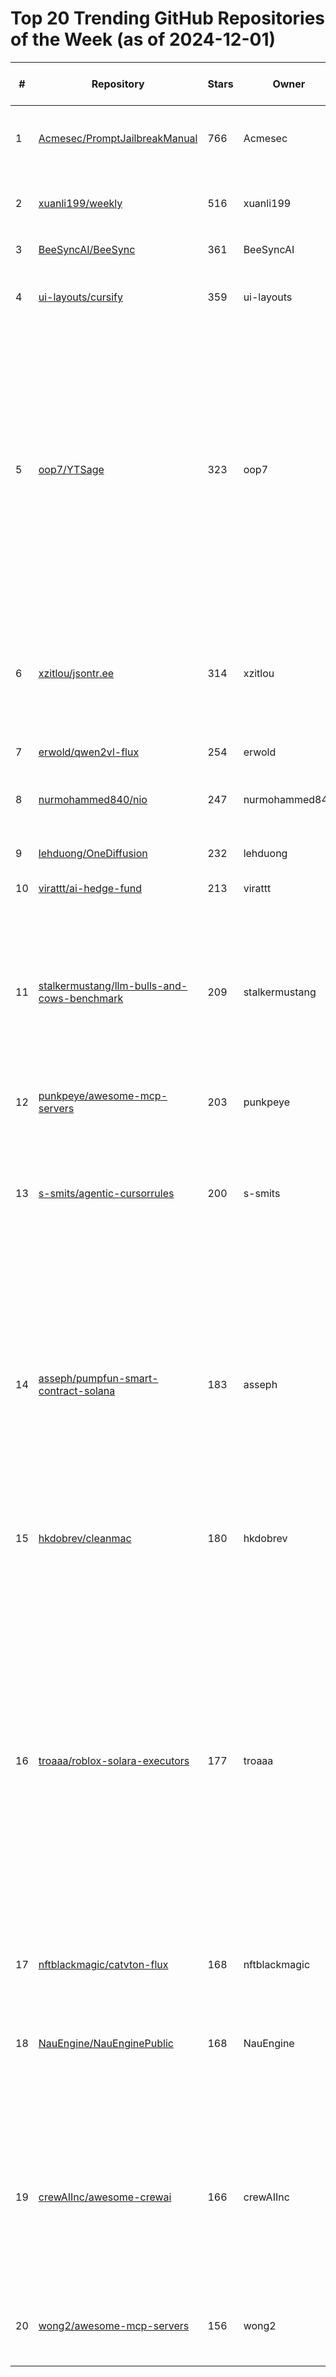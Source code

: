 # Top 20 Trending GitHub Repositories of the Week (as of 2024-12-01)

| # | Repository | Stars | Owner | Avatar | Description | Topics | URL | Created At | Updated At | Pushed At | Git URL | SSH URL | Clone URL | SVN URL | Homepage | Size | Language | Forks Count | Open Issues Count | Default Branch | License |
|---|------------|-------|-------|--------|-------------|--------|-----|------------|------------|-----------|---------|---------|-----------|---------|----------|------|----------|--------------|-------------------|----------------|---------|
| 1 | [Acmesec/PromptJailbreakManual](https://github.com/Acmesec/PromptJailbreakManual) | 766 | Acmesec | ![Acmesec's avatar](https://avatars.githubusercontent.com/u/43740052?v=4) | Prompt越狱手册 | No topics | [https://github.com/Acmesec/PromptJailbreakManual](https://github.com/Acmesec/PromptJailbreakManual) | 2024-11-25T15:10:33Z | 2024-12-01T04:12:43Z | 2024-11-26T11:57:38Z | git://github.com/Acmesec/PromptJailbreakManual.git | git@github.com:Acmesec/PromptJailbreakManual.git | https://github.com/Acmesec/PromptJailbreakManual.git | https://github.com/Acmesec/PromptJailbreakManual | No homepage | 13805 | No language specified | 76 | 1 | main | GNU General Public License v3.0 |
| 2 | [xuanli199/weekly](https://github.com/xuanli199/weekly) | 516 | xuanli199 | ![xuanli199's avatar](https://avatars.githubusercontent.com/u/108920354?v=4) | 保存玄离199每周科技补全中提到的各种软件和项目 | No topics | [https://github.com/xuanli199/weekly](https://github.com/xuanli199/weekly) | 2024-11-28T14:08:15Z | 2024-12-01T04:16:50Z | 2024-11-28T15:36:17Z | git://github.com/xuanli199/weekly.git | git@github.com:xuanli199/weekly.git | https://github.com/xuanli199/weekly.git | https://github.com/xuanli199/weekly | No homepage | 73 | No language specified | 11 | 1 | main | No license |
| 3 | [BeeSyncAI/BeeSync](https://github.com/BeeSyncAI/BeeSync) | 361 | BeeSyncAI | ![BeeSyncAI's avatar](https://avatars.githubusercontent.com/u/189791032?v=4) | No description | No topics | [https://github.com/BeeSyncAI/BeeSync](https://github.com/BeeSyncAI/BeeSync) | 2024-11-26T20:56:10Z | 2024-11-30T18:37:41Z | 2024-11-26T23:34:21Z | git://github.com/BeeSyncAI/BeeSync.git | git@github.com:BeeSyncAI/BeeSync.git | https://github.com/BeeSyncAI/BeeSync.git | https://github.com/BeeSyncAI/BeeSync | No homepage | 693 | TypeScript | 122 | 0 | main | Other |
| 4 | [ui-layouts/cursify](https://github.com/ui-layouts/cursify) | 359 | ui-layouts | ![ui-layouts's avatar](https://avatars.githubusercontent.com/u/188906022?v=4) | Cursor Animation Library for React & Next.js | No topics | [https://github.com/ui-layouts/cursify](https://github.com/ui-layouts/cursify) | 2024-11-24T20:57:38Z | 2024-12-01T04:17:15Z | 2024-11-29T18:36:21Z | git://github.com/ui-layouts/cursify.git | git@github.com:ui-layouts/cursify.git | https://github.com/ui-layouts/cursify.git | https://github.com/ui-layouts/cursify | https://cursify.vercel.app | 751 | TypeScript | 15 | 2 | main | No license |
| 5 | [oop7/YTSage](https://github.com/oop7/YTSage) | 323 | oop7 | ![oop7's avatar](https://avatars.githubusercontent.com/u/110548351?v=4) | Modern YouTube downloader with a clean PyQt6 interface. Download videos in any quality, extract audio, fetch subtitles (including auto-generated), and view video metadata. Built with yt-dlp for reliable performance. | No topics | [https://github.com/oop7/YTSage](https://github.com/oop7/YTSage) | 2024-11-29T17:15:45Z | 2024-12-01T04:19:46Z | 2024-11-29T19:54:52Z | git://github.com/oop7/YTSage.git | git@github.com:oop7/YTSage.git | https://github.com/oop7/YTSage.git | https://github.com/oop7/YTSage | No homepage | 23 | Python | 12 | 4 | main | MIT License |
| 6 | [xzitlou/jsontr.ee](https://github.com/xzitlou/jsontr.ee) | 314 | xzitlou | ![xzitlou's avatar](https://avatars.githubusercontent.com/u/1903014?v=4) | Effortlessly visualize JSON structures as dynamic tree diagrams | javascript, json, json-parser, json-schema, json-vi, json-visu, jsonlint, jsonlint-tree, jsontree, jsontree-library | [https://github.com/xzitlou/jsontr.ee](https://github.com/xzitlou/jsontr.ee) | 2024-11-25T19:04:10Z | 2024-12-01T03:37:11Z | 2024-11-30T05:13:06Z | git://github.com/xzitlou/jsontr.ee.git | git@github.com:xzitlou/jsontr.ee.git | https://github.com/xzitlou/jsontr.ee.git | https://github.com/xzitlou/jsontr.ee | https://jsontr.ee | 17 | JavaScript | 10 | 2 | main | MIT License |
| 7 | [erwold/qwen2vl-flux](https://github.com/erwold/qwen2vl-flux) | 254 | erwold | ![erwold's avatar](https://avatars.githubusercontent.com/u/14935942?v=4) | No description | No topics | [https://github.com/erwold/qwen2vl-flux](https://github.com/erwold/qwen2vl-flux) | 2024-11-25T11:54:06Z | 2024-11-30T19:50:57Z | 2024-11-26T12:38:47Z | git://github.com/erwold/qwen2vl-flux.git | git@github.com:erwold/qwen2vl-flux.git | https://github.com/erwold/qwen2vl-flux.git | https://github.com/erwold/qwen2vl-flux | No homepage | 64606 | Python | 22 | 10 | main | MIT License |
| 8 | [nurmohammed840/nio](https://github.com/nurmohammed840/nio) | 247 | nurmohammed840 | ![nurmohammed840's avatar](https://avatars.githubusercontent.com/u/46383294?v=4) | Nio is an experimental async runtime for Rust | async, runtime | [https://github.com/nurmohammed840/nio](https://github.com/nurmohammed840/nio) | 2024-11-24T14:52:38Z | 2024-11-30T18:42:20Z | 2024-11-30T05:30:48Z | git://github.com/nurmohammed840/nio.git | git@github.com:nurmohammed840/nio.git | https://github.com/nurmohammed840/nio.git | https://github.com/nurmohammed840/nio | https://nurmohammed840.github.io/posts/announcing-nio/ | 543 | Rust | 5 | 0 | main | No license |
| 9 | [lehduong/OneDiffusion](https://github.com/lehduong/OneDiffusion) | 232 | lehduong | ![lehduong's avatar](https://avatars.githubusercontent.com/u/27000711?v=4) | No description | No topics | [https://github.com/lehduong/OneDiffusion](https://github.com/lehduong/OneDiffusion) | 2024-11-24T21:52:50Z | 2024-12-01T03:25:58Z | 2024-11-26T04:29:22Z | git://github.com/lehduong/OneDiffusion.git | git@github.com:lehduong/OneDiffusion.git | https://github.com/lehduong/OneDiffusion.git | https://github.com/lehduong/OneDiffusion | No homepage | 20135 | No language specified | 4 | 4 | main | No license |
| 10 | [virattt/ai-hedge-fund](https://github.com/virattt/ai-hedge-fund) | 213 | virattt | ![virattt's avatar](https://avatars.githubusercontent.com/u/901795?v=4) | An AI Hedge Fund Team | No topics | [https://github.com/virattt/ai-hedge-fund](https://github.com/virattt/ai-hedge-fund) | 2024-11-29T16:30:01Z | 2024-12-01T03:40:11Z | 2024-11-29T18:24:56Z | git://github.com/virattt/ai-hedge-fund.git | git@github.com:virattt/ai-hedge-fund.git | https://github.com/virattt/ai-hedge-fund.git | https://github.com/virattt/ai-hedge-fund | No homepage | 135 | Python | 27 | 1 | main | No license |
| 11 | [stalkermustang/llm-bulls-and-cows-benchmark](https://github.com/stalkermustang/llm-bulls-and-cows-benchmark) | 209 | stalkermustang | ![stalkermustang's avatar](https://avatars.githubusercontent.com/u/26546178?v=4) | A mini-framework for evaluating LLM performance on the Bulls and Cows number guessing game, supporting multiple LLM providers. | benchmark, benchmarking, chatgpt, games, llm, openai, python, reasoning | [https://github.com/stalkermustang/llm-bulls-and-cows-benchmark](https://github.com/stalkermustang/llm-bulls-and-cows-benchmark) | 2024-11-26T07:58:12Z | 2024-11-30T21:59:12Z | 2024-11-30T16:39:58Z | git://github.com/stalkermustang/llm-bulls-and-cows-benchmark.git | git@github.com:stalkermustang/llm-bulls-and-cows-benchmark.git | https://github.com/stalkermustang/llm-bulls-and-cows-benchmark.git | https://github.com/stalkermustang/llm-bulls-and-cows-benchmark | No homepage | 2946 | HTML | 1 | 0 | main | MIT License |
| 12 | [punkpeye/awesome-mcp-servers](https://github.com/punkpeye/awesome-mcp-servers) | 203 | punkpeye | ![punkpeye's avatar](https://avatars.githubusercontent.com/u/108313943?v=4) | A collection of MCP servers. | ai, mcp | [https://github.com/punkpeye/awesome-mcp-servers](https://github.com/punkpeye/awesome-mcp-servers) | 2024-11-30T04:49:10Z | 2024-12-01T04:19:34Z | 2024-11-30T22:04:36Z | git://github.com/punkpeye/awesome-mcp-servers.git | git@github.com:punkpeye/awesome-mcp-servers.git | https://github.com/punkpeye/awesome-mcp-servers.git | https://github.com/punkpeye/awesome-mcp-servers | No homepage | 46 | No language specified | 13 | 3 | main | MIT License |
| 13 | [s-smits/agentic-cursorrules](https://github.com/s-smits/agentic-cursorrules) | 200 | s-smits | ![s-smits's avatar](https://avatars.githubusercontent.com/u/167638923?v=4) | A practical approach to managing multiple AI agents in Cursor through strict file-tree partitioning and domain boundaries. | No topics | [https://github.com/s-smits/agentic-cursorrules](https://github.com/s-smits/agentic-cursorrules) | 2024-11-25T19:34:15Z | 2024-12-01T03:15:50Z | 2024-11-30T17:19:03Z | git://github.com/s-smits/agentic-cursorrules.git | git@github.com:s-smits/agentic-cursorrules.git | https://github.com/s-smits/agentic-cursorrules.git | https://github.com/s-smits/agentic-cursorrules | No homepage | 51 | Python | 19 | 0 | main | No license |
| 14 | [asseph/pumpfun-smart-contract-solana](https://github.com/asseph/pumpfun-smart-contract-solana) | 183 | asseph | ![asseph's avatar](https://avatars.githubusercontent.com/u/125123579?v=4) | Pumpfun smart contract Meteora CPI : Original pump.fun smart contract Fork. pumpfun smart contract Boilerplate, pumpfun smart contract Pattern, Refer to fork pump.fun | cpi, meteora, pumpfun-smart-contract, rust, solana | [https://github.com/asseph/pumpfun-smart-contract-solana](https://github.com/asseph/pumpfun-smart-contract-solana) | 2024-11-29T12:09:16Z | 2024-12-01T01:45:55Z | 2024-11-29T13:06:24Z | git://github.com/asseph/pumpfun-smart-contract-solana.git | git@github.com:asseph/pumpfun-smart-contract-solana.git | https://github.com/asseph/pumpfun-smart-contract-solana.git | https://github.com/asseph/pumpfun-smart-contract-solana | https://pump.science | 148 | Rust | 222 | 0 | master | No license |
| 15 | [hkdobrev/cleanmac](https://github.com/hkdobrev/cleanmac) | 180 | hkdobrev | ![hkdobrev's avatar](https://avatars.githubusercontent.com/u/506129?v=4) | Clean your macOS with a script, not an expensive app | No topics | [https://github.com/hkdobrev/cleanmac](https://github.com/hkdobrev/cleanmac) | 2024-11-26T21:44:55Z | 2024-12-01T03:07:34Z | 2024-11-28T18:10:38Z | git://github.com/hkdobrev/cleanmac.git | git@github.com:hkdobrev/cleanmac.git | https://github.com/hkdobrev/cleanmac.git | https://github.com/hkdobrev/cleanmac | No homepage | 16 | Shell | 9 | 3 | main | MIT License |
| 16 | [troaaa/roblox-solara-executors](https://github.com/troaaa/roblox-solara-executors) | 177 | troaaa | ![troaaa's avatar](https://avatars.githubusercontent.com/u/186374563?v=4) | Roblox Solara - Executor is a powerful open source automation tool designed to simplify and streamline the execution of tasks and processes for Roblox. With its user friendly interface and robust functionality, Solara Executor is perfect for automating a wide range of activities in different industries. | adopt-me, roblox, roblox-2024, roblox-executer-free-2024, roblox-executor-for-pc-2024, roblox-lua, roblox-lua-executors, roblox-script, roblox-scripts, roblox-solara-executors, roblox-solara-v3, roblox-synapse, solara-download-executor, solara-github, solara-roblox-discord, solara-roblox-v3 | [https://github.com/troaaa/roblox-solara-executors](https://github.com/troaaa/roblox-solara-executors) | 2024-11-30T21:36:55Z | 2024-12-01T04:19:34Z | 2024-11-30T21:37:14Z | git://github.com/troaaa/roblox-solara-executors.git | git@github.com:troaaa/roblox-solara-executors.git | https://github.com/troaaa/roblox-solara-executors.git | https://github.com/troaaa/roblox-solara-executors | No homepage | 6114 | CSS | 60 | 0 | main | No license |
| 17 | [nftblackmagic/catvton-flux](https://github.com/nftblackmagic/catvton-flux) | 168 | nftblackmagic | ![nftblackmagic's avatar](https://avatars.githubusercontent.com/u/108916776?v=4) | No description | No topics | [https://github.com/nftblackmagic/catvton-flux](https://github.com/nftblackmagic/catvton-flux) | 2024-11-24T01:17:09Z | 2024-11-30T23:54:50Z | 2024-11-26T22:23:25Z | git://github.com/nftblackmagic/catvton-flux.git | git@github.com:nftblackmagic/catvton-flux.git | https://github.com/nftblackmagic/catvton-flux.git | https://github.com/nftblackmagic/catvton-flux | No homepage | 5777 | Python | 14 | 9 | main | No license |
| 18 | [NauEngine/NauEnginePublic](https://github.com/NauEngine/NauEnginePublic) | 168 | NauEngine | ![NauEngine's avatar](https://avatars.githubusercontent.com/u/135136171?v=4) | Nau Engine is a free open-source game engine that's designed to be versatile and accessible to everyone.  | No topics | [https://github.com/NauEngine/NauEnginePublic](https://github.com/NauEngine/NauEnginePublic) | 2024-11-24T16:30:25Z | 2024-12-01T00:41:11Z | 2024-11-29T19:46:52Z | git://github.com/NauEngine/NauEnginePublic.git | git@github.com:NauEngine/NauEnginePublic.git | https://github.com/NauEngine/NauEnginePublic.git | https://github.com/NauEngine/NauEnginePublic | https://nauengine.org | 326667 | C++ | 21 | 11 | main | Other |
| 19 | [crewAIInc/awesome-crewai](https://github.com/crewAIInc/awesome-crewai) | 166 | crewAIInc | ![crewAIInc's avatar](https://avatars.githubusercontent.com/u/170677839?v=4) | A curated list of open-source projects built by the CrewAI community. Discover, contribute, and extend the possibilities of AI agents with CrewAI. | No topics | [https://github.com/crewAIInc/awesome-crewai](https://github.com/crewAIInc/awesome-crewai) | 2024-11-25T15:39:51Z | 2024-12-01T01:11:34Z | 2024-11-26T17:08:50Z | git://github.com/crewAIInc/awesome-crewai.git | git@github.com:crewAIInc/awesome-crewai.git | https://github.com/crewAIInc/awesome-crewai.git | https://github.com/crewAIInc/awesome-crewai | No homepage | 29 | No language specified | 16 | 1 | main | MIT License |
| 20 | [wong2/awesome-mcp-servers](https://github.com/wong2/awesome-mcp-servers) | 156 | wong2 | ![wong2's avatar](https://avatars.githubusercontent.com/u/321947?v=4) | A curated list of Model Context Protocol (MCP) servers | No topics | [https://github.com/wong2/awesome-mcp-servers](https://github.com/wong2/awesome-mcp-servers) | 2024-11-28T12:27:45Z | 2024-12-01T03:42:04Z | 2024-11-30T16:30:27Z | git://github.com/wong2/awesome-mcp-servers.git | git@github.com:wong2/awesome-mcp-servers.git | https://github.com/wong2/awesome-mcp-servers.git | https://github.com/wong2/awesome-mcp-servers | https://mcpservers.org | 22 | No language specified | 8 | 0 | main | MIT License |